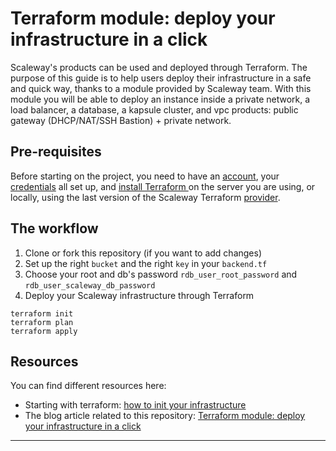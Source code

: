 # Terraform module: deploy your infrastructure in a click

Scaleway's products can be used and deployed through Terraform.
The purpose of this guide is to help users deploy their infrastructure in a safe and quick way, thanks to a module provided by Scaleway team.
With this module you will be able to deploy an instance inside a private network, a load balancer, a database, a kapsule cluster, and vpc products: public gateway (DHCP/NAT/SSH Bastion) + private network.


## Pre-requisites

Before starting on the project, you need to have an [account](https://www.scaleway.com/en/docs/console/my-account/how-to/create-an-account/), your [credentials](https://www.scaleway.com/en/docs/console/my-account/concepts/#api-key) all set up, and [install Terraform ](https://learn.hashicorp.com/tutorials/terraform/install-cli) on the server you are using, or locally, using  the last version of the Scaleway Terraform [provider](https://registry.terraform.io/providers/scaleway/scaleway/latest/docs).


## The workflow

1. Clone or fork this repository (if you want to add changes)
2. Set up the right ``bucket`` and the right ``key`` in your `backend.tf`
3. Choose your root and db's password `rdb_user_root_password` and `rdb_user_scaleway_db_password`
4. Deploy your Scaleway infrastructure through Terraform
```
terraform init
terraform plan
terraform apply
```


## Resources

You can find different resources here:
- Starting with terraform: [how to init your infrastructure](https://blog.scaleway.com/terraform-how-to-init-your-infrastructure/)
- The blog article related to this repository: [Terraform module: deploy your infrastructure in a click]()
---
